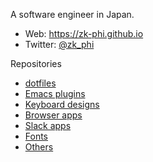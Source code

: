 A software engineer in Japan.

- Web: https://zk-phi.github.io
- Twitter: [@zk_phi](https://twitter.com/zk_phi)

Repositories

- [dotfiles](https://github.com/zk-phi/dotfiles)
- [Emacs plugins](https://github.com/zk-phi?tab=repositories&q=topic:emacs)
- [Keyboard designs](https://github.com/zk-phi?tab=repositories&q=topic:keyboard)
- [Browser apps](https://github.com/zk-phi?tab=repositories&q=topic:web)
- [Slack apps](https://github.com/zk-phi?tab=repositories&q=topic:slack)
- [Fonts](https://github.com/zk-phi?tab=repositories&q=topic:font)
- [Others](https://github.com/zk-phi?tab=repositories&q=topic:other)
